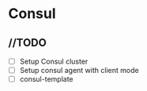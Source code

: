 Consul
======

## //TODO
* [ ] Setup Consul cluster
* [ ] Setup consul agent with client mode
* [ ] consul-template